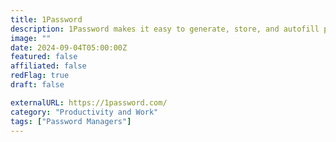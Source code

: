 ```yaml
---
title: 1Password
description: 1Password makes it easy to generate, store, and autofill passwords for all your online accounts, on all your devices.
image: ""
date: 2024-09-04T05:00:00Z
featured: false
affiliated: false
redFlag: true
draft: false

externalURL: https://1password.com/
category: "Productivity and Work"
tags: ["Password Managers"]
---
```


